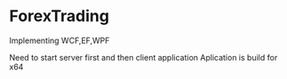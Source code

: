 # ForexTrading
Implementing WCF,EF,WPF

Need to start server first and then client application
Aplication is build for x64
